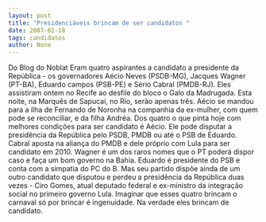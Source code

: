 ```yaml
---
layout: post
title: "Presidenciáveis brincam de ser candidatos "
date: 2007-02-18
tags: candidatos
author: None
---
```

Do Blog do Noblat
Eram quatro aspirantes a candidato a presidente da República - os governadores Aécio Neves (PSDB-MG), Jacques Wagner (PT-BA), Eduardo campos (PSB-PE) e Sério Cabral (PMDB-RJ). Eles assistiram ontem no Recife ao desfile do bloco o Galo da Madrugada.
Esta noite, na Marquês de Sapucaí, no Rio, serão apenas três. 
Aécio se mandou para a ilha de Fernando de Noronha na companhia da ex-mulher, com quem pode se reconciliar, e da filha Andréa.
Dos quatro o que pinta hoje com melhores condições para ser candidato é Aécio. Ele pode disputar a presidência da República pelo PSDB, PMDB ou até o PSB de Eduardo. 
Cabral aposta na aliança do PMDB e dele próprio com Lula para ser candidato em 2010. 
Wagner é um dos raros nomes que o PT poderá dispor caso e faça um bom governo na Bahia.
Eduardo é presidente do PSB e conta com a simpatia do PC do B. Mas seu partido dispõe ainda de um outro candidato que disputou e perdeu a presidência da República duas vezes - Ciro Gomes, atual deputado federal e ex-ministro da integração social no primeiro governo Lula. 
Imaginar que esses quatro brincam o carnaval só por brincar é ingenuidade. Na verdade eles brincam de candidato.  